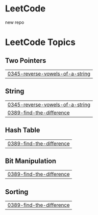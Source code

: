 # LeetCode
new repo

<!---LeetCode Topics Start-->
# LeetCode Topics
## Two Pointers
|  |
| ------- |
| [0345-reverse-vowels-of-a-string](https://github.com/Sriii1416/LeetCode/tree/master/0345-reverse-vowels-of-a-string) |
## String
|  |
| ------- |
| [0345-reverse-vowels-of-a-string](https://github.com/Sriii1416/LeetCode/tree/master/0345-reverse-vowels-of-a-string) |
| [0389-find-the-difference](https://github.com/Sriii1416/LeetCode/tree/master/0389-find-the-difference) |
## Hash Table
|  |
| ------- |
| [0389-find-the-difference](https://github.com/Sriii1416/LeetCode/tree/master/0389-find-the-difference) |
## Bit Manipulation
|  |
| ------- |
| [0389-find-the-difference](https://github.com/Sriii1416/LeetCode/tree/master/0389-find-the-difference) |
## Sorting
|  |
| ------- |
| [0389-find-the-difference](https://github.com/Sriii1416/LeetCode/tree/master/0389-find-the-difference) |
<!---LeetCode Topics End-->